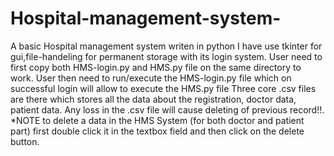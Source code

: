 # Hospital-management-system-
A basic Hospital management system writen in python
I have use tkinter for gui,file-handeling for permanent storage with its login system.
User need to first copy both HMS-login.py  and HMS.py file on the same directory to work.
User then need to run/execute the HMS-login.py file which on successful login will allow to execute the HMS.py file 
Three core .csv files are there which stores all the data about the registration, doctor data, patient data. Any loss in the .csv file will cause deleting of previous record!!.
*NOTE to delete a data in the HMS System (for both doctor and patient part) first double click it in the textbox field and then click on the delete button.
